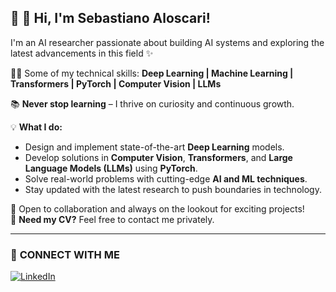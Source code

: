 
## 🚀 👋 Hi, I'm Sebastiano Aloscari!

I'm an AI researcher passionate about building AI systems and exploring the latest advancements in this field ✨

👨‍💻 Some of my technical skills: **Deep Learning | Machine Learning | Transformers | PyTorch | Computer Vision | LLMs** 

📚 **Never stop learning** – I thrive on curiosity and continuous growth.  

💡 **What I do:**  
- Design and implement state-of-the-art **Deep Learning** models.  
- Develop solutions in **Computer Vision**, **Transformers**, and **Large Language Models (LLMs)** using **PyTorch**.  
- Solve real-world problems with cutting-edge **AI and ML techniques**.  
- Stay updated with the latest research to push boundaries in technology.  

🌟 Open to collaboration and always on the lookout for exciting projects!  
📄 **Need my CV?** Feel free to contact me privately.  

---

### 📢 **CONNECT WITH ME**  
[![LinkedIn](https://img.shields.io/badge/-LinkedIn-blue?logo=linkedin&logoColor=white&style=flat-square)](https://www.linkedin.com/in/sebastiano-aloscari)
